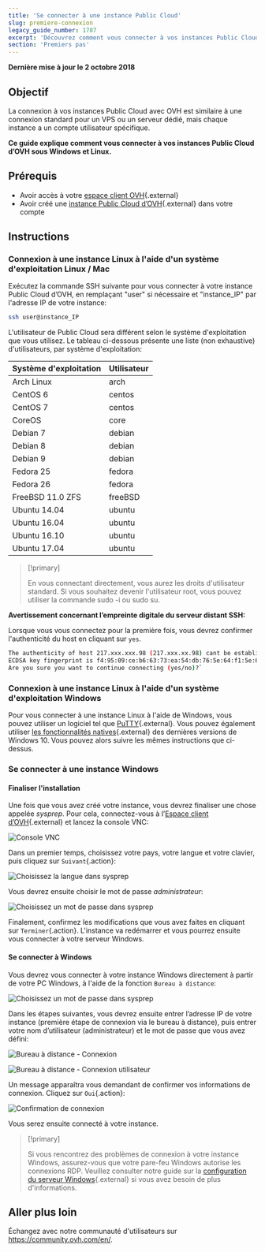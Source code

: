 ```yaml
---
title: 'Se connecter à une instance Public Cloud'
slug: premiere-connexion
legacy_guide_number: 1787
excerpt: 'Découvrez comment vous connecter à vos instances Public Cloud'
section: 'Premiers pas'
---
```


**Dernière mise à jour le 2 octobre 2018**

## Objectif

La connexion à vos instances Public Cloud avec OVH est similaire à une connexion standard pour un VPS ou un serveur dédié, mais chaque instance a un compte utilisateur spécifique.

**Ce guide explique comment vous connecter à vos instances Public Cloud d’OVH sous Windows et Linux.**

## Prérequis

* Avoir accès à votre [espace client OVH](https://www.ovh.com/auth/?action=gotomanager){.external}
* Avoir créé une [instance Public Cloud d’OVH](https://www.ovh.co.uk/public-cloud/instances/){.external} dans votre compte

## Instructions

### Connexion à une instance Linux à l'aide d'un système d'exploitation Linux / Mac

Exécutez la commande SSH suivante pour vous connecter à votre instance Public Cloud d’OVH, en remplaçant "user" si nécessaire et "instance_IP" par l'adresse IP de votre instance:

```sh
ssh user@instance_IP
```

L'utilisateur de Public Cloud sera différent selon le système d'exploitation que vous utilisez. Le tableau ci-dessous présente une liste (non exhaustive) d'utilisateurs, par système d'exploitation:

|Système d'exploitation|Utilisateur|
|---|---|
|Arch Linux|arch|
|CentOS 6|centos|
|CentOS 7|centos|
|CoreOS|core|
|Debian 7|debian|
|Debian 8|debian|
|Debian 9|debian|
|Fedora 25|fedora|
|Fedora 26|fedora|
|FreeBSD 11.0 ZFS|freeBSD|
|Ubuntu 14.04|ubuntu|
|Ubuntu 16.04|ubuntu|
|Ubuntu 16.10|ubuntu|
|Ubuntu 17.04|ubuntu|

> [!primary]
>
> En vous connectant directement, vous aurez les droits d'utilisateur standard. Si vous souhaitez devenir l'utilisateur root, vous pouvez utiliser la commande sudo -i ou sudo su.
>


**Avertissement concernant l’empreinte digitale du serveur distant SSH:**

Lorsque vous vous connectez pour la première fois, vous devrez confirmer l'authenticité du host en cliquant sur `yes`.

```sh
The authenticity of host 217.xxx.xxx.98 (217.xxx.xx.98) cant be established.
ECDSA key fingerprint is f4:95:09:ce:b6:63:73:ea:54:db:76:5e:64:f1:5e:6d.
Are you sure you want to continue connecting (yes/no)?`
```


### Connexion à une instance Linux à l'aide d'un système d'exploitation Windows

Pour vous connecter à une instance Linux à l'aide de Windows, vous pouvez utiliser un logiciel tel que [PuTTY](https://www.putty.org/){.external}. Vous pouvez également utiliser [les fonctionnalités natives](https://docs.microsoft.com/en-us/windows/wsl/about){.external} des dernières versions de Windows 10. Vous pouvez alors suivre les mêmes instructions que ci-dessus.


### Se connecter à une instance Windows

#### Finaliser l'installation

Une fois que vous avez créé votre instance, vous devrez finaliser une chose appelée *sysprep*. Pour cela, connectez-vous à l’[Espace client d’OVH](https://www.ovh.com/auth/?action=gotomanager){.external} et lancez la console VNC:

![Console VNC](images/vnc_console.png)

Dans un premier temps, choisissez votre pays, votre langue et votre clavier, puis cliquez sur `Suivant`{.action}:

![Choisissez la langue dans sysprep](images/sysprep_first_step.png)

Vous devrez ensuite choisir le mot de passe *administrateur*:

![Choisissez un mot de passe dans sysprep](images/sysprep_password.png)

Finalement, confirmez les modifications que vous avez faites en cliquant sur `Terminer`{.action}. L'instance va redémarrer et vous pourrez ensuite vous connecter à votre serveur Windows.


#### Se connecter à Windows

Vous devrez vous connecter à votre instance Windows directement à partir de votre PC Windows, à l'aide de la fonction `Bureau à distance`:

![Choisissez un mot de passe dans sysprep](images/remote_desktop.png)

Dans les étapes suivantes, vous devrez ensuite entrer l’adresse IP de votre instance (première étape de connexion via le bureau à distance), puis entrer votre nom d’utilisateur (administrateur) et le mot de passe que vous avez défini:

![Bureau à distance - Connexion](images/remote_desktop_connection_IP.png)

![Bureau à distance - Connexion utilisateur](images/remote_desktop_connection_user.png)

Un message apparaîtra vous demandant de confirmer vos informations de connexion. Cliquez sur `Oui`{.action}:

![Confirmation de connexion](images/connection_validation.png)

Vous serez ensuite connecté à votre instance.

> [!primary]
>
> Si vous rencontrez des problèmes de connexion à votre instance Windows, assurez-vous que votre pare-feu Windows autorise les connexions RDP. Veuillez consulter notre guide sur la [configuration du serveur Windows](https://docs.ovh.com/gb/en/vps/windows-first-config/){.external} si vous avez besoin de plus d'informations.
> 


## Aller plus loin

Échangez avec notre communauté d'utilisateurs sur <https://community.ovh.com/en/>.